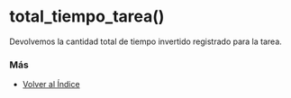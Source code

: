 # total_tiempo_tarea()

Devolvemos la cantidad total de tiempo invertido registrado para la tarea. 

### Más

  * [Volver al Índice](./index.md)
